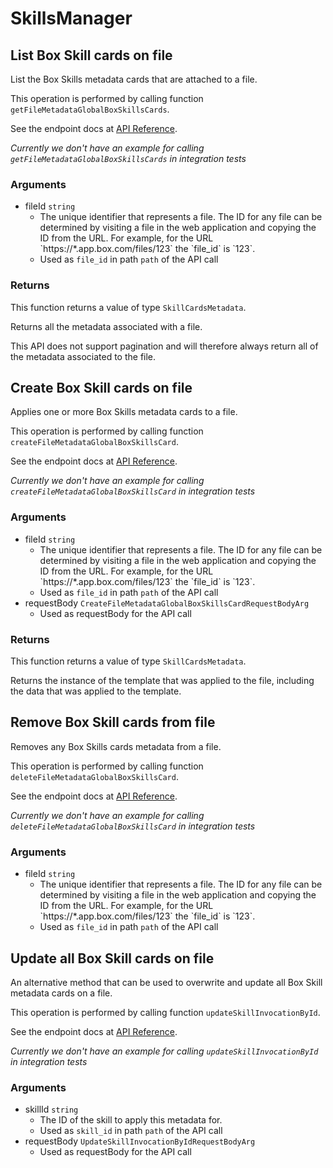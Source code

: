 # SkillsManager

## List Box Skill cards on file

List the Box Skills metadata cards that are attached to a file.

This operation is performed by calling function `getFileMetadataGlobalBoxSkillsCards`.

See the endpoint docs at
[API Reference](https://developer.box.com/reference/get-files-id-metadata-global-box-skills-cards/).

*Currently we don't have an example for calling `getFileMetadataGlobalBoxSkillsCards` in integration tests*

### Arguments

- fileId `string`
  - The unique identifier that represents a file.  The ID for any file can be determined by visiting a file in the web application and copying the ID from the URL. For example, for the URL &#x60;https://*.app.box.com/files/123&#x60; the &#x60;file_id&#x60; is &#x60;123&#x60;.
  - Used as `file_id` in path `path` of the API call


### Returns

This function returns a value of type `SkillCardsMetadata`.

Returns all the metadata associated with a file.

This API does not support pagination and will therefore always return
all of the metadata associated to the file.


## Create Box Skill cards on file

Applies one or more Box Skills metadata cards to a file.

This operation is performed by calling function `createFileMetadataGlobalBoxSkillsCard`.

See the endpoint docs at
[API Reference](https://developer.box.com/reference/post-files-id-metadata-global-box-skills-cards/).

*Currently we don't have an example for calling `createFileMetadataGlobalBoxSkillsCard` in integration tests*

### Arguments

- fileId `string`
  - The unique identifier that represents a file.  The ID for any file can be determined by visiting a file in the web application and copying the ID from the URL. For example, for the URL &#x60;https://*.app.box.com/files/123&#x60; the &#x60;file_id&#x60; is &#x60;123&#x60;.
  - Used as `file_id` in path `path` of the API call
- requestBody `CreateFileMetadataGlobalBoxSkillsCardRequestBodyArg`
  - Used as requestBody for the API call


### Returns

This function returns a value of type `SkillCardsMetadata`.

Returns the instance of the template that was applied to the file,
including the data that was applied to the template.


## Remove Box Skill cards from file

Removes any Box Skills cards metadata from a file.

This operation is performed by calling function `deleteFileMetadataGlobalBoxSkillsCard`.

See the endpoint docs at
[API Reference](https://developer.box.com/reference/delete-files-id-metadata-global-box-skills-cards/).

*Currently we don't have an example for calling `deleteFileMetadataGlobalBoxSkillsCard` in integration tests*

### Arguments

- fileId `string`
  - The unique identifier that represents a file.  The ID for any file can be determined by visiting a file in the web application and copying the ID from the URL. For example, for the URL &#x60;https://*.app.box.com/files/123&#x60; the &#x60;file_id&#x60; is &#x60;123&#x60;.
  - Used as `file_id` in path `path` of the API call


## Update all Box Skill cards on file

An alternative method that can be used to overwrite and update all Box Skill
metadata cards on a file.

This operation is performed by calling function `updateSkillInvocationById`.

See the endpoint docs at
[API Reference](https://developer.box.com/reference/put-skill-invocations-id/).

*Currently we don't have an example for calling `updateSkillInvocationById` in integration tests*

### Arguments

- skillId `string`
  - The ID of the skill to apply this metadata for.
  - Used as `skill_id` in path `path` of the API call
- requestBody `UpdateSkillInvocationByIdRequestBodyArg`
  - Used as requestBody for the API call


